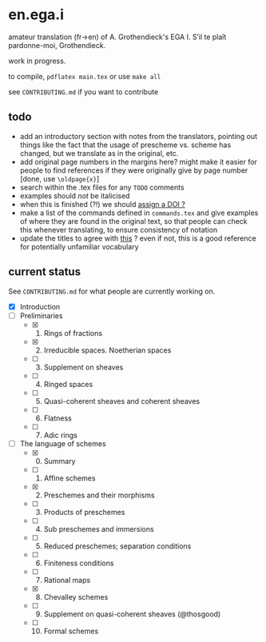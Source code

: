 # en.ega.i

amateur translation (fr->en) of A. Grothendieck's EGA I.
S’il te plaît pardonne-moi, Grothendieck.

work in progress.

to compile, `pdflatex main.tex` or use `make all`

see `CONTRIBUTING.md` if you want to contribute

## todo

- add an introductory section with notes from the translators, pointing out things like the fact that the usage of prescheme vs. scheme has changed, but we translate as in the original, etc.
- add original page numbers in the margins here? might make it easier for people to find references if they were originally give by page number [done, use
`\oldpage{x}`]
- search within the .tex files for any `TODO` comments
- examples should _not_ be italicised
- when this is finished (?!) we should [assign a DOI ?](https://guides.github.com/activities/citable-code/)
- make a list of the commands defined in `commands.tex` and give examples of where they are found in the original text, so that people can check this whenever translating, to ensure consistency of notation
- update the titles to agree with [this](https://stacky.net/wiki/index.php?title=EGA_contents) ? even if not, this is a good reference for potentially unfamiliar vocabulary

## current status

See `CONTRIBUTING.md` for what people are currently working on.

- [x] Introduction
- [ ] Preliminaries
    + [x] 1. Rings of fractions
    + [x] 2. Irreducible spaces. Noetherian spaces
    + [ ] 3. Supplement on sheaves
    + [ ] 4. Ringed spaces
    + [ ] 5. Quasi-coherent sheaves and coherent sheaves
    + [ ] 6. Flatness
    + [ ] 7. Adic rings
- [ ] The language of schemes
    + [x] 0. Summary
    + [ ] 1. Affine schemes
    + [x] 2. Preschemes and their morphisms
    + [ ] 3. Products of preschemes
    + [ ] 4. Sub preschemes and immersions
    + [ ] 5. Reduced preschemes; separation conditions
    + [ ] 6. Finiteness conditions
    + [ ] 7. Rational maps
    + [x] 8. Chevalley schemes
    + [ ] 9. Supplement on quasi-coherent sheaves (@thosgood)
    + [ ] 10. Formal schemes

